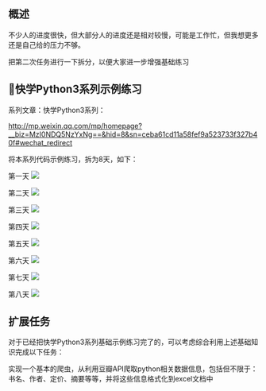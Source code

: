 ## 概述

不少人的进度很快，但大部分人的进度还是相对较慢，可能是工作忙，但我想更多还是自己给的压力不够。

把第二次任务进行一下拆分，以便大家进一步增强基础练习

## 快学Python3系列示例练习

系列文章：快学Python3系列：

http://mp.weixin.qq.com/mp/homepage?__biz=MzI0NDQ5NzYxNg==&hid=8&sn=ceba61cd11a58fef9a523733f327b40f#wechat_redirect

将本系列代码示例练习，拆为8天，如下：

第一天
![](images/第一天.png)

第二天
![](images/第二天.png)

第三天
![](images/第三天.png)

第四天
![](images/第四天.png)

第五天
![](images/第五天.png)

第六天
![](images/第六天.png)

第七天
![](images/第七天.png)

第八天
![](images/第八天.png)

## 扩展任务

对于已经把快学Python3系列基础示例练习完了的，可以考虑综合利用上述基础知识完成以下任务：

实现一个基本的爬虫，从利用豆瓣API爬取python相关数据信息，包括但不限于：书名、作者、定价、摘要等等，并将这些信息格式化到excel文档中


